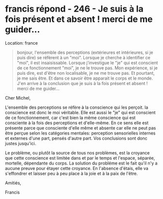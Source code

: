 # francis répond - 246 - Je suis à la fois présent et absent ! merci de me guider...

Location: france

>bonjour, l'ensemble des perceptions (extérieures et intérieures, si je puis dire) se réfèrent à un "moi". Lorsque je cherche à identifier ce "moi", il est insaisissable. Lorsque j'investigue le "je" qui est conscient de ce fonctionnement "moi", je ne le trouve pas. Mon expérience, si je puis dire, est d'être non localisable, je ne me trouve pas. Et pourtant, je me sais être. Et dans ce savoir être apparait le corps et le monde. J'en arrive à la conclusion que je suis à la fois présent et absent ! merci de me guider...

Cher Michel,

L'ensemble des perceptions se réfère à la conscience qui les perçoit. la conscience est donc le moi véritable. Elle est aussi le "je" qui est conscient de ce fonctionnement, car c'est bien la même conscience qui est consciente à la fois des perceptions et d'elle-même. En ce sens elle est présente parce que consciente d'elle même et absente car elle ne peut pas être perçue selon les catégories mentales: perception sensorielles internes et externes d'une part, pensés d'autre part. Vos conclusions sont donc justes jusqu'ici.

Le problème, ou plutôt la source de tous nos problèmes, est la croyance que cette conscience est limitée dans et par le temps et l'espace, séparée, mortelle, dépendante du corps. La solution du probléme est le fait qu'il n'y a aucune preuve pour étayer cette croyance. En l'absence d'étais, elle va s'effondrer et laisser peu à peu place à la joie et à la paix de l'être.

Amitiés,

Francis

